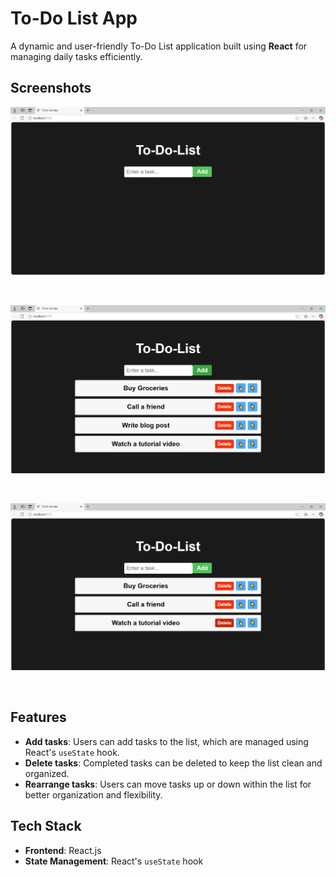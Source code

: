 # To-Do List App

A dynamic and user-friendly To-Do List application built using **React** for managing daily tasks efficiently.

## Screenshots

![Screenshot 1](images/img1.png)

<br>

![Screenshot 2](images/img2.png)

<br>

![Screenshot 3](images/img3.png)

<br>


## Features

- **Add tasks**: Users can add tasks to the list, which are managed using React's `useState` hook.
- **Delete tasks**: Completed tasks can be deleted to keep the list clean and organized.
- **Rearrange tasks**: Users can move tasks up or down within the list for better organization and flexibility.

## Tech Stack

- **Frontend**: React.js
- **State Management**: React's `useState` hook